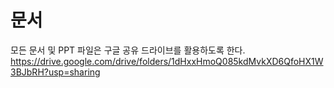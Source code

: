 # 문서
모든 문서 및 PPT 파일은 구글 공유 드라이브를 활용하도록 한다.
https://drive.google.com/drive/folders/1dHxxHmoQ085kdMvkXD6QfoHX1W3BJbRH?usp=sharing